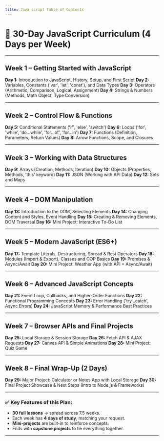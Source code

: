 ```yaml
---
title: Java script Table of Contents
---
```



# 📖 30-Day JavaScript Curriculum (4 Days per Week)

---

## Week 1 – Getting Started with JavaScript

**Day 1:** Introduction to JavaScript, History, Setup, and First Script
**Day 2:** Variables, Constants ('var', 'let', 'const'), and Data Types
**Day 3:** Operators (Arithmetic, Comparison, Logical, Assignment)
**Day 4:** Strings & Numbers (Methods, Math Object, Type Conversion)

---

## Week 2 – Control Flow & Functions

**Day 5:** Conditional Statements ('if', 'else', 'switch')
**Day 6:** Loops ('for', 'while', 'do…while', 'for…of', 'for…in')
**Day 7:** Functions (Definition, Parameters, Return Values)
**Day 8:** Arrow Functions, Scope, and Closures

---

## Week 3 – Working with Data Structures

**Day 9:** Arrays (Creation, Methods, Iteration)
**Day 10:** Objects (Properties, Methods, 'this' keyword)
**Day 11:** JSON (Working with API Data)
**Day 12:** Sets and Maps

---

## Week 4 – DOM Manipulation

**Day 13:** Introduction to the DOM, Selecting Elements
**Day 14:** Changing Content and Styles, Event Handling
**Day 15:** Creating & Removing Elements, DOM Traversal
**Day 16:** Mini Project: Interactive To-Do List

---

## Week 5 – Modern JavaScript (ES6+)

**Day 17:** Template Literals, Destructuring, Spread & Rest Operators
**Day 18:** Modules (Import & Export), Classes and OOP Basics
**Day 19:** Promises & Async/Await
**Day 20:** Mini Project: Weather App (with API + Async/Await)

---

## Week 6 – Advanced JavaScript Concepts

**Day 21:** Event Loop, Callbacks, and Higher-Order Functions
**Day 22:** Functional Programming Concepts
**Day 23:** Error Handling ('try…catch', Async Errors)
**Day 24:** JavaScript Memory & Performance Best Practices

---

## Week 7 – Browser APIs and Final Projects

**Day 25:** Local Storage & Session Storage
**Day 26:** Fetch API & AJAX Requests
**Day 27:** Canvas API & Simple Animations
**Day 28:** Mini Project: Quiz Game

---

## Week 8 – Final Wrap-Up (2 Days)

**Day 29:** Major Project: Calculator or Notes App with Local Storage
**Day 30:** Final Project Showcase & Next Steps (Intro to Node.js & Frameworks)

---

### ✅ Key Features of this Plan:

* **30 full lessons** → spread across 7.5 weeks.
* Each week has **4 days of study**, matching your request.
* **Mini-projects** are built-in to reinforce concepts.
* Ends with **capstone projects** to tie everything together.

---